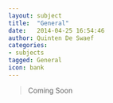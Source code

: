 ```yaml
---
layout: subject
title:  "General"
date:   2014-04-25 16:54:46
author: Quinten De Swaef
categories:
- subjects
tagged: General
icon: bank
---
```


> Coming Soon
